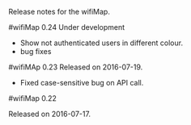 

Release notes for the wifiMap.

#wifiMap 0.24
Under development
- Show not authenticated users in different colour.
- bug fixes
 
#wifiMAp 0.23
Released on 2016-07-19.
- Fixed case-sensitive bug on API call.

#wifiMap  0.22

Released on 2016-07-17.
